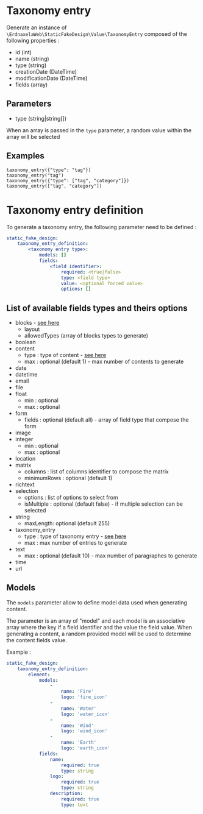 # Taxonomy entry

Generate an instance of `\ErdnaxelaWeb\StaticFakeDesign\Value\TaxonomyEntry` composed of the following properties :

- id (int)
- name (string)
- type (string)
- creationDate (DateTime)
- modificationDate (DateTime)
- fields (array)

## Parameters
- type (string|string[])

When an array is passed in the `type` parameter, a random value within the array will be selected

## Examples
```twig
taxonomy_entry({"type": "tag"})
taxonomy_entry("tag")
taxonomy_entry({"type": ["tag", "category"]})
taxonomy_entry(["tag", "category"])
```

# Taxonomy entry definition

To generate a taxonomy entry, the following parameter need to be defined :

```yaml
static_fake_design:
    taxonomy_entry_definition:
        <taxonomy entry type>:
            models: []
            fields:
                <field identifier>:
                    required: <true|false>
                    type: <field type>
                    value: <optional forced value>
                    options: []
```

##  List of available fields types and theirs options
- blocks - [see here](block.md)
    - layout
    - allowedTypes (array of blocks types to generate)
- boolean
- content
    - type : type of content - [see here](content.md)
    - max : optional (default 1) - max number of contents to generate
- date
- datetime
- email
- file
- float
    - min : optional
    - max : optional
- form
    - fields : optional (default all) - array of field type that compose the form
- image
- integer
    - min : optional
    - max : optional
- location
- matrix
    - columns : list of columns identifier to compose the matrix
    - minimumRows : optional (default 1)
- richtext
- selection
    - options : list of options to select from
    - isMultiple : optional (default false) - if multiple selection can be selected
- string
    - maxLength: optional (default 255)
- taxonomy_entry
    - type : type of taxonomy entry - [see here](taxonomy_entry.md)
    - max : max number of entries to generate
- text
    - max : optional (default 10) - max number of paragraphes to generate
- time
- url

## Models

The `models` parameter allow to define model data used when generating content.

The parameter is an array of "model" and each model is an associative array where the key if a field identifier and the value the field value.
When generating a content, a random provided model will be used to determine the content fields value.

Example :
```yaml
static_fake_design:
    taxonomy_entry_definition:
        element:
            models:
                -
                    name: 'Fire'
                    logo: 'fire_icon'
                -
                    name: 'Water'
                    logo: 'water_icon'
                -
                    name: 'Wind'
                    logo: 'wind_icon'
                -
                    name: 'Earth'
                    logo: 'earth_icon'
            fields:
                name:
                    required: true
                    type: string
                logo:
                    required: true
                    type: string
                description:
                    required: true
                    type: text
```
